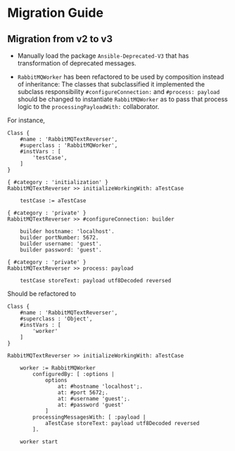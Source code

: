 # Migration Guide

## Migration from v2 to v3

* Manually load the package `Ansible-Deprecated-V3` that has transformation of
deprecated messages.

* `RabbitMQWorker` has been refactored to be used by composition instead of
inheritance: The classes that subclassified it implemented the subclass
responsibility `#configureConnection:` and `#process: payload` should be
changed to instantiate `RabbitMQWorker` as to pass that process logic to the
`processingPayloadWith:` collaborator.

For instance,

```smalltalk
Class {
    #name : 'RabbitMQTextReverser',
    #superclass : 'RabbitMQWorker',
    #instVars : [
        'testCase',
    ]
}

{ #category : 'initialization' }
RabbitMQTextReverser >> initializeWorkingWith: aTestCase

    testCase := aTestCase

{ #category : 'private' }
RabbitMQTextReverser >> #configureConnection: builder

    builder hostname: 'localhost'.
    builder portNumber: 5672.
    builder username: 'guest'.
    builder password: 'guest'.

{ #category : 'private' }
RabbitMQTextReverser >> process: payload

    testCase storeText: payload utf8Decoded reversed
```

Should be refactored to

```smalltalk
Class {
    #name : 'RabbitMQTextReverser',
    #superclass : 'Object',
    #instVars : [
        'worker'
    ]
}

RabbitMQTextReverser >> initializeWorkingWith: aTestCase

    worker := RabbitMQWorker
        configuredBy: [ :options |
            options
                at: #hostname 'localhost';.
                at: #port 5672;.
                at: #username 'guest';.
                at: #password 'guest'
            ]
        processingMessagesWith: [ :payload |
            aTestCase storeText: payload utf8Decoded reversed
        ].

    worker start
```
